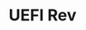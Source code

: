 ---
title: UEFI Rev # required
time_start: 2023-04-09T14:00:00.000-06:00 # required
week_number: 11 # required
credit: # required
  - Ethan
featured: true # optional
location: Siebel CS 1304 + Zoom # optional
slides: ./sigpwny.pdf # optional
assets: [] # optional
recording: "" # optional
tags: # optional
  - reversing
  - UEFI
---
